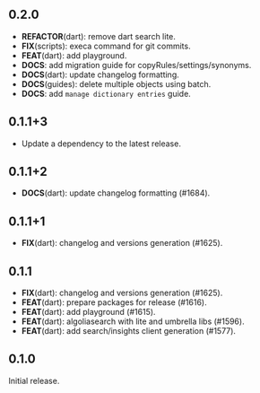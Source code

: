 ## 0.2.0

 - **REFACTOR**(dart): remove dart search lite.
 - **FIX**(scripts): execa command for git commits.
 - **FEAT**(dart): add playground.
 - **DOCS**: add migration guide for copyRules/settings/synonyms.
 - **DOCS**(dart): update changelog formatting.
 - **DOCS**(guides): delete multiple objects using batch.
 - **DOCS**: add `manage dictionary entries` guide.

## 0.1.1+3

 - Update a dependency to the latest release.

## 0.1.1+2

 - **DOCS**(dart): update changelog formatting (#1684).

## 0.1.1+1

 - **FIX**(dart): changelog and versions generation (#1625).

## 0.1.1

 - **FIX**(dart): changelog and versions generation (#1625).
 - **FEAT**(dart): prepare packages for release (#1616).
 - **FEAT**(dart): add playground (#1615).
 - **FEAT**(dart): algoliasearch with lite and umbrella libs  (#1596).
 - **FEAT**(dart): add search/insights client generation (#1577).

## 0.1.0

Initial release.